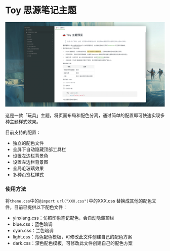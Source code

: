 # Toy 思源笔记主题

![preview](https://raw.githubusercontent.com/langzhou/toy-theme-for-siyuan/main/preview.png)

这是一款「玩具」主题，将页面布局和配色分离，通过简单的配置即可快速实现多种主题样式效果。

目前支持的配置：
- 独立的配色文件
- 全屏下自动隐藏顶部工具栏
- 设置左边栏背景色
- 设置左边栏背景图
- 全局毛玻璃效果
- 多种页签栏样式

### 使用方法
将`theme.css`中的`@import url("XXX.css")`中的XXX.css 替换成其他的配色文件，目前已提供以下配色文件：
- yinxiang.css：仿照印象笔记配色，会自动隐藏顶栏
- blue.css：蓝色暗调
- cyan.css：兰色暗调
- light.css：亮色配色模板，可修改此文件创建自己的配色方案
- dark.css：深色配色模板，可修改此文件创建自己的配色方案